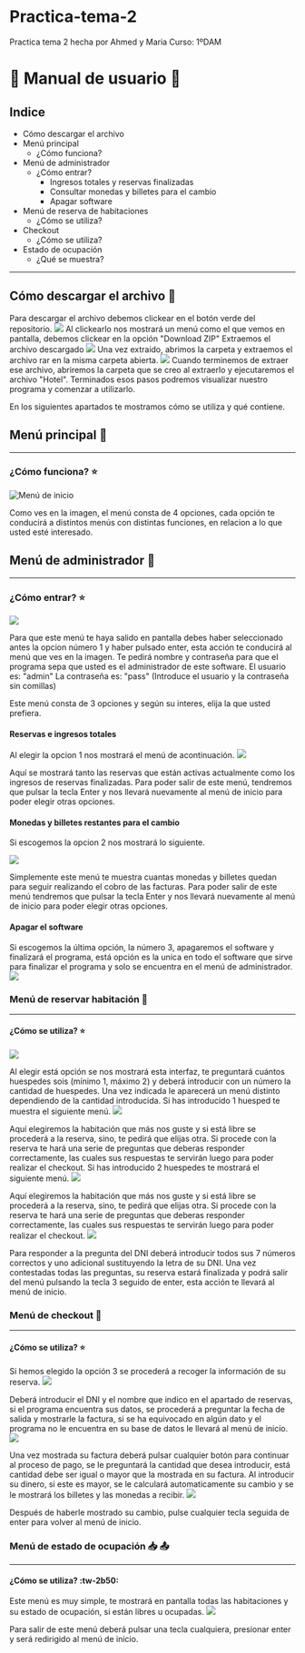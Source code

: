 # Practica-tema-2
Practica tema 2 hecha por Ahmed y Maria
Curso: 1ºDAM

# :book: Manual de usuario :book:
## Indice
- Cómo descargar el archivo
- Menú principal
	- ¿Cómo funciona?
- Menú de administrador
	- ¿Cómo entrar?
		-  Ingresos totales y reservas finalizadas
		- Consultar monedas y billetes para el cambio
		- Apagar software
- Menú de reserva de habitaciones
	- ¿Cómo se utiliza?
- Checkout
	- ¿Cómo se utiliza?
- Estado de ocupación
	- ¿Qué se muestra?

------------
## Cómo descargar el archivo :floppy_disk:

Para descargar el archivo debemos clickear en el botón verde del repositorio.
![](https://cdn.discordapp.com/attachments/1161335251021332530/1174445276006731807/image.png?ex=65679e65&is=65552965&hm=ee96000377e7ed1f040d59ebcd0597a50a02fae977deb8dcdbf4ecb9562a4603&)
Al clickearlo nos mostrará un menú como el que vemos en pantalla, debemos clickear en la opción "Download ZIP"
Extraemos el archivo descargado
![](https://cdn.discordapp.com/attachments/1161335251021332530/1174445839570190376/image.png?ex=65679eec&is=655529ec&hm=6f153b004f10098bc452d0ad316412c0c07bef9771452271bf2b7b935e8391fc&)
Una vez extraido, abrimos la carpeta y extraemos el archivo rar en la misma carpeta abierta.
![](https://cdn.discordapp.com/attachments/1161335251021332530/1174446184958541844/image.png?ex=65679f3e&is=65552a3e&hm=7040ffaff87139467a9af0d355f55b3f625770d84b92ead6b75a45a3f5a6c589&)
Cuando terminemos de extraer ese archivo, abriremos la carpeta que se creo al extraerlo y ejecutaremos el archivo "Hotel".
Terminados esos pasos podremos visualizar nuestro programa y comenzar a utilizarlo.

En los siguientes apartados te mostramos cómo se utiliza y qué contiene.

## Menú principal :1234:
------------
### ¿Cómo funciona? :star:
![Menú de inicio](https://cdn.discordapp.com/attachments/1161335251021332530/1174403796235984936/image.png?ex=656777c4&is=655502c4&hm=b62bfdce117d3c94fabb77302282cd4c220097d9486959b1063ab8a979d64e7e&)

Como ves en la imagen, el menú consta de 4 opciones, cada opción te conducirá a distintos menús con distintas funciones, en relacion a lo que usted esté interesado.

## Menú de administrador :1234:
------------
### ¿Cómo entrar? :star:
![](https://cdn.discordapp.com/attachments/1161335251021332530/1174437272465178644/image.png?ex=656796f1&is=655521f1&hm=24afa8a7a2b167455344d6cdd9d417e38f06c5059ac673c15810a61a2d1ef57d&)

Para que este menú te haya salido en pantalla debes haber seleccionado antes la opcion número 1 y haber pulsado enter, esta acción te conducirá al menú que ves en la imagen.
Te pedirá nombre y contraseña para que el programa sepa que usted es el administrador de este software.
El usuario es: "admin"
La contraseña es: "pass"
(Introduce el usuario y la contraseña sin comillas)

Este menú consta de 3 opciones y según su interes, elija la que usted prefiera.
#### Reservas e ingresos totales
Al elegir la opcion 1 nos mostrará el menú de acontinuación.
![](https://cdn.discordapp.com/attachments/1161335251021332530/1174437531689951344/image.png?ex=6567972f&is=6555222f&hm=a609fd18ca72d11183df2374f6b2c7168d3640cdee76bc658ad582af2db064f9&)

Aquí se mostrará tanto las reservas que están activas actualmente como los ingresos de reservas finalizadas.
Para poder salir de este menú, tendremos que pulsar la tecla Enter y nos llevará nuevamente al menú de inicio para poder elegir otras opciones.
#### Monedas y billetes restantes para el cambio
Si escogemos la opcion 2 nos mostrará lo siguiente.

![](https://cdn.discordapp.com/attachments/1161335251021332530/1174437814381850795/image.png?ex=65679772&is=65552272&hm=973f0470a3d417fac56bcc144df4ab2416a5da06bc6c54541ba5c7b95c4c8545&)

Simplemente este menú te muestra cuantas monedas y billetes quedan para seguir realizando el cobro de las facturas.
Para poder salir de este menú tendremos que pulsar la tecla Enter y nos llevará nuevamente al menú de inicio para poder elegir otras opciones.
#### Apagar el software
Si escogemos la última opción, la número 3, apagaremos el software y finalizará el programa, está opción es la unica en todo el software que sirve para finalizar el programa y solo se encuentra en el menú de administrador.
![](https://cdn.discordapp.com/attachments/1161335251021332530/1174437943683846154/image.png?ex=65679791&is=65552291&hm=40909cc67d00a880c82b7fc6cb13058526c38891bb92943a4d74264e03565069&)

### Menú de reservar habitación :1234:
------------
#### ¿Cómo se utiliza? :star: 
![](https://cdn.discordapp.com/attachments/1161335251021332530/1174438284492017744/image.png?ex=656797e3&is=655522e3&hm=9a4965171e9260d8e8adf1a683b8f2e2362b4b93557af90e5e69b419aaa12931&)

Al elegir está opción se nos mostrará esta interfaz, te preguntará cuántos huespedes sois (mínimo 1, máximo 2) y deberá introducir con un número la cantidad de huespedes.
Una vez indicada le aparecerá un menú distinto dependiendo de la cantidad introducida.
Si has introducido 1 huesped te muestra el siguiente menú.
![](https://cdn.discordapp.com/attachments/1161335251021332530/1174438404486877194/image.png?ex=656797ff&is=655522ff&hm=50f6c15bbb9ccacab3d464d39de724d9793316076b89ed8d70db85f8846736b3&)

Aquí elegiremos la habitación que más nos guste y si está libre se procederá a la reserva, sino, te pedirá que elijas otra.
Si procede con la reserva te hará una serie de preguntas que deberas responder correctamente, las cuales sus respuestas te servirán luego para poder realizar el checkout.
Si has introducido 2 huespedes te mostrará el siguiente menú.
![](https://cdn.discordapp.com/attachments/1161335251021332530/1174438563669090334/image.png?ex=65679825&is=65552325&hm=743c632cddb70a429eb2d2850c02bdac642ba0e1fb5883793c81a37770b6ae88&)

Aquí elegiremos la habitación que más nos guste y si está libre se procederá a la reserva, sino, te pedirá que elijas otra.
Si procede con la reserva te hará una serie de preguntas que deberas responder correctamente, las cuales sus respuestas te servirán luego para poder realizar el checkout.
![](https://cdn.discordapp.com/attachments/1161335251021332530/1174438758293196850/image.png?ex=65679853&is=65552353&hm=86c18239aeef10333d2bfb23e21584a7f5089102f72a455c339c5fe040e2736d&)

Para responder a la pregunta del DNI deberá introducir todos sus 7 números correctos y uno adicional sustituyendo la letra de su DNI.
Una vez contestadas todas las preguntas, su reserva estará finalizada y podrá salir del menú pulsando la tecla 3 seguido de enter, esta acción te llevará al menú de inicio.

### Menú de checkout :money_with_wings:
------------
#### ¿Cómo se utiliza? :star:
Si hemos elegido la opción 3 se procederá a recoger la información de su reserva.
![](https://cdn.discordapp.com/attachments/1161335251021332530/1174439007321600122/image.png?ex=6567988f&is=6555238f&hm=e2286ba9e1d61e5874e524f38794672957eb53cbeebdd58c9d10ac0cc34e3bb0&)

Deberá introducir el DNI y el nombre que indico en el apartado de reservas, si el programa encuentra sus datos, se procederá a preguntar la fecha de salida y mostrarle la factura, si se ha equivocado en algún dato y el programa no le encuentra en su base de datos le llevará al menú de inicio.
![](https://cdn.discordapp.com/attachments/1161335251021332530/1174439206337126491/image.png?ex=656798be&is=655523be&hm=ec497894254d1d86858b1a5922f6dcfa971c707b9a48f32f54da5524f3667ece&)

Una vez mostrada su factura deberá pulsar cualquier botón para continuar al proceso de pago, se le preguntará la cantidad que desea introducir, está cantidad debe ser igual o mayor que la mostrada en su factura.
Al introducir su dinero, si este es mayor, se le calculará automaticamente su cambio y se le mostrará los billetes y las monedas a recibir.
![](https://cdn.discordapp.com/attachments/1161335251021332530/1174439387027738674/image.png?ex=656798e9&is=655523e9&hm=08e147b6e9ea12a02f5940ef69477cc40016962a5673bccb0da4fbf98e3e1b8e&)

Después de haberle mostrado su cambio, pulse cualquier tecla seguida de enter para volver al menú de inicio.

### Menú de estado de ocupación :inbox_tray: :outbox_tray:
------------
#### ¿Cómo se utiliza? :tw-2b50:
Este menú es muy simple, te mostrará en pantalla todas las habitaciones y su estado de ocupación, si están libres u ocupadas.
![](https://cdn.discordapp.com/attachments/1161335251021332530/1174439884585443348/image.png?ex=65679960&is=65552460&hm=5f5d1a1c57bdb1dedfcacc7992c01a1b686e6cdb005f0945f8394516692634c7&)

Para salir de este menú deberá pulsar una tecla cualquiera, presionar enter y será redirigido al menú de inicio.
